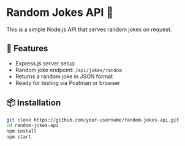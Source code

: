 # Random Jokes API 🤣

This is a simple Node.js API that serves random jokes on request.

## 🚀 Features

- Express.js server setup
- Random joke endpoint: `/api/jokes/random`
- Returns a random joke in JSON format
- Ready for testing via Postman or browser

## 📦 Installation

```bash
git clone https://github.com/your-username/random-jokes-api.git
cd random-jokes-api
npm install
npm start
